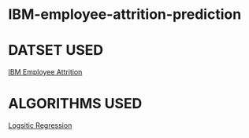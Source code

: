 # IBM-employee-attrition-prediction

# DATSET USED

[IBM Employee Attrition](https://www.kaggle.com/datasets/pavansubhasht/ibm-hr-analytics-attrition-dataset)

# ALGORITHMS USED

[Logsitic Regression](https://scikit-learn.org/stable/modules/generated/sklearn.linear_model.LogisticRegression.html)
